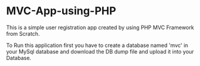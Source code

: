 # MVC-App-using-PHP
This is a simple user registration app created by using PHP MVC Framework from Scratch.


To Run this application first you have to create a database named 'mvc' in your MySql database and download the DB dump file and upload it into your Database.
